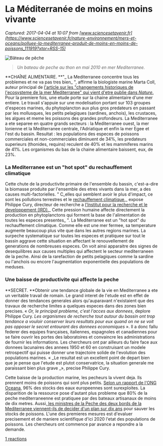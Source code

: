 # La Méditerranée de moins en moins vivante

_Captured: 2017-04-04 at 10:07 from [www.sciencesetavenir.fr](https://www.sciencesetavenir.fr/nature-environnement/mers-et-oceans/polluee-la-mediterranee-produit-de-moins-en-moins-de-poissons_111919?xtor=RSS-15)_

![Bâteau de pêche](https://www.sciencesetavenir.fr/assets/img/2014/11/16/cover-r4x3w1000-58e26ffdc1039-un-bateau-de-peche-au-thon-photographie-en-mai-2010-en.jpg)

> _Un bateau de peche au thon en mai 2010 en mer Mediterranee._

**CHAÎNE ALIMENTAIRE. **"_ La Mediterranee concentre tous les problemes et ne va pas tres bien_ ", affirme la biologiste marine Marta Coll, auteur principal de [l'article sur les "changements historiques de l'ecosysteme de la mer Mediterranee" qui vient d'etre publie dans _Nature_.](http://www.nature.com/articles/srep44491#f2) Pour la premiere fois, une etude porte sur la chaine alimentaire d'une mer entiere. Le travail s'appuie sur une modelisation portant sur 103 groupes d'especes marines, du phytoplancton aux plus gros predateurs en passant par les mollusques, les petits pelagiques (sardines, anchois), les crustaces, les algues et meme les poissons des grandes profondeurs. La Mediterranee a ete separee en quatre grands secteurs : la Mediterranee ouest, la mer Ionienne et la Mediterranee centrale, l'Adriatique et enfin la mer Egee et l'est du bassin. Resultat : les populations des especes de poissons commerciales et non-commerciales diminuent de 34%, les predateurs superieurs (thonides, requins) reculent de 40% et les mammiferes marins de 41%. Les organismes du bas de la chaine alimentaire baissent, eux, de 23%.

### La Mediterranee est un "hot spot" du rechauffement climatique

Cette chute de la productivite primaire de l'ensemble du bassin, c'est-a-dire la biomasse produite par l'ensemble des etres vivants dans la mer, a des causes multi-factorielles. " C_elles qui semblent avoir le plus d'impact, ce sont les pollutions terrestres et le [rechauffement climatique](https://www.sciencesetavenir.fr/tag_theme/rechauffement-climatique_1493/),_ expose Philippe Cury, directeur de recherche a [l'Institut pour la recherche et le developpement (IRD).](https://www.ird.fr/)_ Cette pression humaine affecte directement la production en phytoplanctons qui forment la base de l'alimentation de toutes les especes presentes_ ". La Mediterranee est un "hot spot" du rechauffement climatique. Comme elle est une mer fermee, sa temperature augmente beaucoup plus vite que dans les autres regions marines. La surpeche systematique sur toutes les especes et pratiquee sur tout le bassin aggrave cette situation en affectant le renouvellement de generations de nombreuses especes. On voit ainsi apparaitre des signes de desequilibres aux causes multiples qui affectent le secteur mediterraneen de la peche. Ainsi de la rarefaction de petits pelagiques comme la sardine ou l'anchois ou encore l'augmentation exponentielle des populations de meduses.

### Une baisse de productivite qui affecte la peche

**SECRET. **Obtenir une tendance globale de la vie en Mediterranee a ete un veritable travail de romain. Le grand interet de l'etude est en effet de donner des tendances generales alors qu'auparavant n'existaient que des travaux de recherche limites a quelques especes dans des zones bien precises. « _Or, le principal probleme, c'est l'acces aux donnees_, deplore Philippe Cury. _Les organismes de recherche tout autour du bassin ont trop tendance a vouloir conserver leurs resultats pour eux quand on ne se voit pas opposer le secret entourant des donnees economiques_ ». Il a donc fallu federer des equipes françaises, italiennes, espagnoles et canadiennes pour se faire ouvrir les portes des laboratoires et convaincre les administrations de fournir les informations. Les chercheurs ont par ailleurs du faire face aux donnees lacunaires des annees 1950 et 60 en construisant un modele retrospectif qui puisse donner une trajectoire solide de l'evolution des populations marines. « _Le resultat est un excellent point de depart bien que je pense que l'etude est plutot conservatrice, la situation generale me paraissant bien plus grave _», precise Philippe Cury.

Cette baisse de la production marine, les pecheurs la vivent deja. Ils prennent moins de poissons qui sont plus petits. [Selon un rapport de l'ONG Oceana](http://eu.oceana.org/sites/default/files/oceana_fs_med_overfishing.pdf), 96% des stocks des eaux europeennes sont surexploites. La disparition de la ressource pose d'autant plus probleme que 80% de la peche mediterraneenne est pratiquee par des bateaux artisanaux de moins de dix metres. Aussi,[ les ministres de la Peche des deux bords de la Mediterranee viennent-ils de decider d'un plan sur dix ans](https://www.sciencesetavenir.fr/nature-environnement/mers-et-oceans/un-plan-europeen-pour-sauver-les-poissons-de-mediterranee_111863) pour sauver les stocks de poissons. L'une des premieres mesures est d'evaluer precisement et de maniere scientifique d'ici 2020 l'etat des populations de poissons. Les chercheurs ont commence par avance a repondre a la demande.

[1 reactions](https://www.sciencesetavenir.fr/nature-environnement/mers-et-oceans/polluee-la-mediterranee-produit-de-moins-en-moins-de-poissons_111919?xtor=RSS-15)
